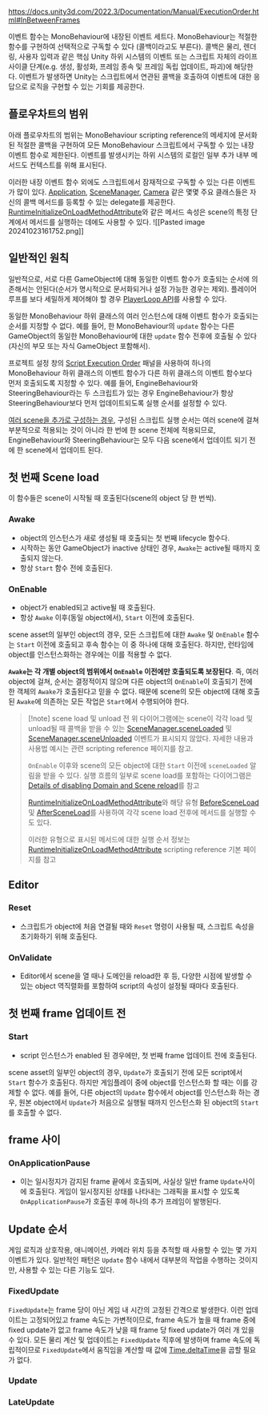 https://docs.unity3d.com/2022.3/Documentation/Manual/ExecutionOrder.html#InBetweenFrames

이벤트 함수는 MonoBehaviour에 내장된 이벤트 세트다. MonoBehaviour는 적절한 함수를 구현하여 선택적으로 구독할 수 있다 (콜백이라고도 부른다).
콜백은 물리, 렌더링, 사용자 입력과 같은 핵심 Unity 하위 시스템의 이벤트 또는 스크립트 자체의 라이프사이클 단계(e.g. 생성, 활성화, 프레임 종속 및 프레임 독립 업데이트, 파괴)에 해당한다.
이벤트가 발생하면 Unity는 스크립트에서 연관된 콜백을 호출하여 이벤트에 대한 응답으로 로직을 구현할 수 있는 기회를 제공한다.

## 플로우차트의 범위
아래 플로우차트의 범위는 MonoBehaviour scripting reference의 메세지에 문서화 된 적절한 콜백을 구현하여 모든 MonoBehaviour 스크립트에서 구독할 수 있는 내장 이벤트 함수로 제한된다.
이벤트를 발생시키는 하위 시스템의 로컬인 일부 추가 내부 메서드도 컨텍스트를 위해 표시된다.

이러한 내장 이벤트 함수 외에도 스크립트에서 잠재적으로 구독할 수 있는 다른 이벤트가 많이 있다.
[Application](https://docs.unity3d.com/2022.3/Documentation/ScriptReference/Application.html), [SceneManager](https://docs.unity3d.com/2022.3/Documentation/ScriptReference/SceneManagement.SceneManager.html), [Camera](https://docs.unity3d.com/2022.3/Documentation/ScriptReference/Camera.html) 같은 몇몇 주요 클래스들은 자신의 콜백 메서드를 등록할 수 있는 delegate를 제공한다.
[RuntimeInitializeOnLoadMethodAttribute](https://docs.unity3d.com/2022.3/Documentation/ScriptReference/RuntimeInitializeOnLoadMethodAttribute.html)와 같은 메서드 속성은 scene의 특정 단계에서 메서드를 실행하는 데에도 사용할 수 있다.
![[Pasted image 20241023161752.png]]

## 일반적인 원칙

일반적으로, 서로 다른 GameObject에 대해 동일한 이벤트 함수가 호출되는 순서에 의존해서는 안된다(순서가 명시적으로 문서화되거나 설정 가능한 경우는 제외). 플레이어 루프를 보다 세밀하게 제어해야 할 경우 [PlayerLoop API](https://docs.unity3d.com/2022.3/Documentation/ScriptReference/LowLevel.PlayerLoop.html)를 사용할 수 있다.

동일한 MonoBehaviour 하위 클래스의 여러 인스턴스에 대해 이벤트 함수가 호출되는 순서를 지정할 수 없다. 예를 들어, 한 MonoBehaviour의 `update` 함수는 다른 GameObject의 동일한 MonoBehaviour에 대한 `update` 함수 전후에 호출될 수 있다(자신의 부모 또는 자식 GameObject 포함해서).

프로젝트 설정 창의 [Script Execution Order](https://docs.unity3d.com/2022.3/Documentation/Manual/class-MonoManager.html) 패널을 사용하여 하나의 MonoBehaviour 하위 클래스의 이벤트 함수가 다른 하위 클래스의 이벤트 함수보다 먼저 호출되도록 지정할 수 있다. 예를 들어, EngineBehaviour와 SteeringBehaviour라는 두 스크립트가 있는 경우 EngineBehaviour가 항상 SteeringBehaviour보다 먼저 업데이트되도록 실행 순서를 설정할 수 있다.

[여러 scene을 추가로 구성하는 경우](https://docs.unity3d.com/2022.3/Documentation/ScriptReference/SceneManagement.LoadSceneMode.Additive.html), 구성된 스크립트 실행 순서는 여러 scene에 걸쳐 부분적으로 적용되는 것이 아니라 한 번에 한 scene 전체에 적용되므로, EngineBehaviour와 SteeringBehaviour는 모두 다음 scene에서 업데이트 되기 전에 한 scene에서 업데이트 된다.

## 첫 번째 Scene load

이 함수들은 scene이 시작될 때 호출된다(scene의 object 당 한 번씩).
### Awake
- object의 인스턴스가 새로 생성될 때 호출되는 첫 번째 lifecycle 함수다.
- 시작하는 동안 GameObject가 inactive 상태인 경우, `Awake`는 active될 때까지 호출되지 않는다.
- 항상 `Start` 함수 전에 호출된다.
### OnEnable
- object가 enabled되고 active될 때 호출된다.
- 항상 `Awake` 이후(동일 object에서), `Start` 이전에 호출된다.

scene asset의 일부인 object의 경우, 모든 스크립트에 대한 `Awake` 및 `OnEnable` 함수는 `Start` 이전에 호출되고 후속 함수는 이 중 하나에 대해 호출된다. 하지만, 런타임에 object를 인스턴스화하는 경우에는 이를 적용할 수 없다.

**`Awake`는 각 개별 object의 범위에서 `OnEnable` 이전에만 호출되도록 보장된다**.
즉, 여러 object에 걸쳐, 순서는 결정적이지 않으며 다른 object의 `OnEnable`이 호출되기 전에 한 객체의 `Awake`가 호출된다고 믿을 수 없다. 때문에 scene의 모든 object에 대해 호출된 `Awake`에 의존하는 모든 작업은 `Start`에서 수행되어야 한다.

> [!note] scene load 및 unload 전
> 위 다이어그램에는 scene이 각각 load 및 unload될 때 콜백을 받을 수 있는 [SceneManager.sceneLoaded](https://docs.unity3d.com/2022.3/Documentation/ScriptReference/SceneManagement.SceneManager-sceneLoaded.html) 및 [SceneManager.sceneUnloaded](https://docs.unity3d.com/2022.3/Documentation/ScriptReference/SceneManagement.SceneManager-sceneUnloaded.html) 이벤트가 표시되지 않았다. 자세한 내용과 사용법 예시는 관련 scripting reference 페이지를 참고.
> 
> `OnEnable` 이후와 scene의 모든 object에 대한 `Start` 이전에 `sceneLoaded` 알림을 받을 수 있다. 실행 흐름의 일부로 scene load를 포함하는 다이어그램은 [Details of disabling Domain and Scene reload](https://docs.unity3d.com/2022.3/Documentation/Manual/ConfigurableEnterPlayModeDetails.html)를 참고
> 
> [RuntimeInitializeOnLoadMethodAttribute](https://docs.unity3d.com/2022.3/Documentation/ScriptReference/RuntimeInitializeOnLoadMethodAttribute.html)와 해당 유형 [BeforeSceneLoad](https://docs.unity3d.com/2022.3/Documentation/ScriptReference/RuntimeInitializeLoadType.BeforeSceneLoad.html) 및 [AfterSceneLoad](https://docs.unity3d.com/2022.3/Documentation/ScriptReference/RuntimeInitializeLoadType.AfterSceneLoad.html)를 사용하여 각각 scene load 전후에 메서드를 실행할 수도 있다.
> 
> 이러한 유형으로 표시된 메서드에 대한 실행 순서 정보는 [RuntimeInitializeOnLoadMethodAttribute](https://docs.unity3d.com/2022.3/Documentation/ScriptReference/RuntimeInitializeOnLoadMethodAttribute.html) scripting reference 기본 페이지를 참고

## Editor

### Reset
- 스크립트가 object에 처음 연결될 때와 `Reset` 명령이 사용될 때, 스크립트 속성을 초기화하기 위해 호출된다.
### OnValidate
- Editor에서 scene을 열 때나 도메인을 reload한 후 등, 다양한 시점에 발생할 수 있는 object 역직렬화를 포함하여 script의 속성이 설정될 때마다 호출된다.

## 첫 번째 frame 업데이트 전

### Start
- script 인스턴스가 enabled 된 경우에만, 첫 번째 frame 업데이트 전에 호출된다.

scene asset의 일부인 object의 경우, `Update`가 호출되기 전에 모든 script에서 `Start` 함수가 호출된다. 하지만 게임플레이 중에 object를 인스턴스화 할 때는 이를 강제할 수 없다.
예를 들어, 다른 object의 `Update` 함수에서 object를 인스턴스화 하는 경우, 원본 object에서 `Update`가 처음으로 실행될 때까지 인스턴스화 된 object의 `Start`를 호출할 수 없다.

## frame 사이

### OnApplicationPause
- 이는 일시정지가 감지된 frame 끝에서 호출되며, 사실상 일반 frame `Update`사이에 호출된다. 게임이 일시정지된 상태를 나타내는 그래픽을 표시할 수 있도록 `OnApplicationPause`가 호출된 후에 하나의 추가 프레임이 발행된다.

## Update 순서

게임 로직과 상호작용, 애니메이션, 카메라 위치 등을 추적할 때 사용할 수 있는 몇 가지 이벤트가 있다. 일반적인 패턴은 `Update` 함수 내에서 대부분의 작업을 수행하는 것이지만, 사용할 수 있는 다른 기능도 있다.
### FixedUpdate
`FixedUpdate`는 frame 당이 아닌 게임 내 시간의 고정된 간격으로 발생한다. 이런 업데이트는 고정되어있고 frame 속도는 가변적이므로, frame 속도가 높을 때 frame 중에 fixed update가 없고 frame 속도가 낮을 때 frame 당 fixed update가 여러 개 있을 수 있다.
모든 물리 계산 및 업데이트는 `FixedUpdate` 직후에 발생하며 frame 속도에 독립적이므로 `FixedUpdate`에서 움직임을 계산할 때 값에 [Time.deltaTime](https://docs.unity3d.com/2022.3/Documentation/ScriptReference/Time-deltaTime.html)을 곱할 필요가 없다.
### Update
### LateUpdate
